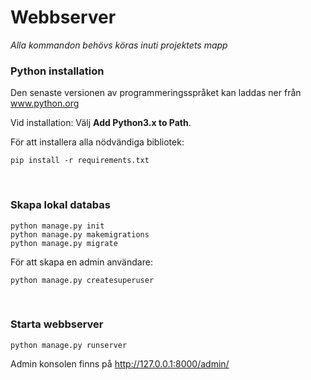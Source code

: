 # Webbserver

*Alla kommandon behövs köras inuti projektets mapp*


### Python installation

Den senaste versionen av programmeringsspråket kan laddas ner från <a href="https://www.python.org/downloads/">www.python.org</a>

Vid installation:
Välj **Add Python3.x to Path**.

För att installera alla nödvändiga bibliotek:
```
pip install -r requirements.txt
```

<br/>

### Skapa lokal databas
```
python manage.py init
python manage.py makemigrations
python manage.py migrate
```

För att skapa en admin användare:
```
python manage.py createsuperuser
```

<br/>

### Starta webbserver

```
python manage.py runserver
```

Admin konsolen finns på http://127.0.0.1:8000/admin/









